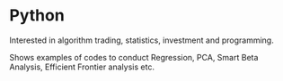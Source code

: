 # Python
Interested in algorithm trading, statistics, investment and programming. 

Shows examples of codes to conduct Regression, PCA, Smart Beta Analysis, Efficient Frontier analysis etc.
